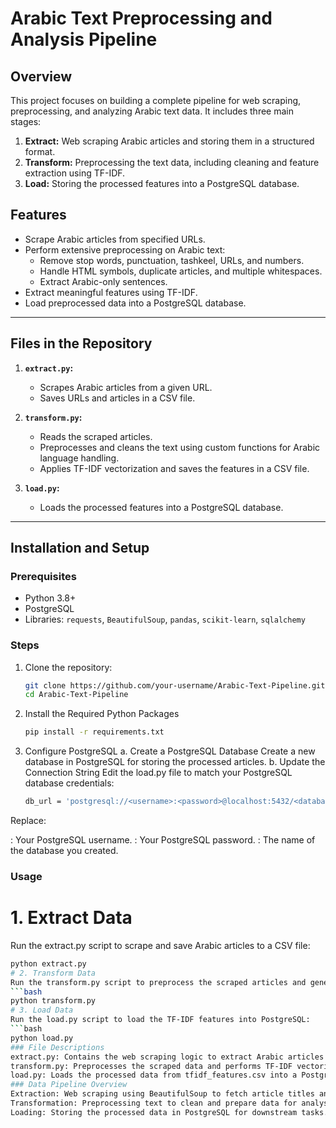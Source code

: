 # Arabic Text Preprocessing and Analysis Pipeline

## Overview
This project focuses on building a complete pipeline for web scraping, preprocessing, and analyzing Arabic text data. It includes three main stages:
1. **Extract:** Web scraping Arabic articles and storing them in a structured format.
2. **Transform:** Preprocessing the text data, including cleaning and feature extraction using TF-IDF.
3. **Load:** Storing the processed features into a PostgreSQL database.

## Features
- Scrape Arabic articles from specified URLs.
- Perform extensive preprocessing on Arabic text:
  - Remove stop words, punctuation, tashkeel, URLs, and numbers.
  - Handle HTML symbols, duplicate articles, and multiple whitespaces.
  - Extract Arabic-only sentences.
- Extract meaningful features using TF-IDF.
- Load preprocessed data into a PostgreSQL database.

---

## Files in the Repository
1. **`extract.py`:**  
   - Scrapes Arabic articles from a given URL.
   - Saves URLs and articles in a CSV file.

2. **`transform.py`:**  
   - Reads the scraped articles.
   - Preprocesses and cleans the text using custom functions for Arabic language handling.
   - Applies TF-IDF vectorization and saves the features in a CSV file.

3. **`load.py`:**  
   - Loads the processed features into a PostgreSQL database.

---

## Installation and Setup
### Prerequisites
- Python 3.8+
- PostgreSQL
- Libraries: `requests`, `BeautifulSoup`, `pandas`, `scikit-learn`, `sqlalchemy`

### Steps
1. Clone the repository:
   ```bash
   git clone https://github.com/your-username/Arabic-Text-Pipeline.git
   cd Arabic-Text-Pipeline
2. Install the Required Python Packages
     ```bash
     pip install -r requirements.txt
3. Configure PostgreSQL
a. Create a PostgreSQL Database
Create a new database in PostgreSQL for storing the processed articles.
b. Update the Connection String
Edit the load.py file to match your PostgreSQL database credentials:
     ```bash
     db_url = 'postgresql://<username>:<password>@localhost:5432/<database>'
Replace:

<username>: Your PostgreSQL username.
<password>: Your PostgreSQL password.
<database>: The name of the database you created.

### Usage
# 1. Extract Data
Run the extract.py script to scrape and save Arabic articles to a CSV file:
   ```bash
python extract.py
# 2. Transform Data
Run the transform.py script to preprocess the scraped articles and generate TF-IDF features:
   ```bash
python transform.py
# 3. Load Data
Run the load.py script to load the TF-IDF features into PostgreSQL:
   ```bash
python load.py
### File Descriptions
extract.py: Contains the web scraping logic to extract Arabic articles and save them in Arabic_dataset.csv.
transform.py: Preprocesses the scraped data and performs TF-IDF vectorization, saving the results in tfidf_features.csv.
load.py: Loads the processed data from tfidf_features.csv into a PostgreSQL database.
### Data Pipeline Overview
Extraction: Web scraping using BeautifulSoup to fetch article titles and content.
Transformation: Preprocessing text to clean and prepare data for analysis, followed by feature extraction using TfidfVectorizer.
Loading: Storing the processed data in PostgreSQL for downstream tasks.
     
     

